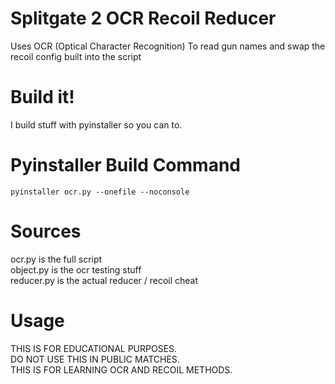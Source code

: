 # Splitgate 2 OCR Recoil Reducer
Uses OCR (Optical Character Recognition) To read gun names and swap the recoil config built into the script

# Build it!
I build stuff with pyinstaller so you can to.

# Pyinstaller Build Command
```
pyinstaller ocr.py --onefile --noconsole
```
# Sources
ocr.py is the full script <br />
object.py is the ocr testing stuff <br />
reducer.py is the actual reducer / recoil cheat <br />

# Usage
THIS IS FOR EDUCATIONAL PURPOSES. <br />
DO NOT USE THIS IN PUBLIC MATCHES. <br />
THIS IS FOR LEARNING OCR AND RECOIL METHODS. <br />

